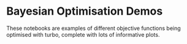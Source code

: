 # Bayesian Optimisation Demos
These notebooks are examples of different objective functions being optimised
with turbo, complete with lots of informative plots.

